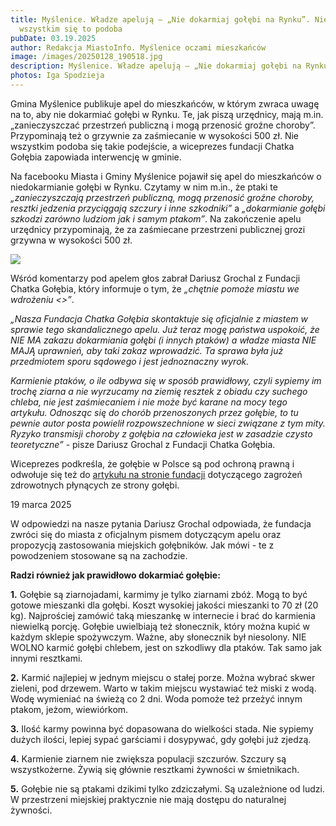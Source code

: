 ```yaml
---
title: Myślenice. Władze apelują – „Nie dokarmiaj gołębi na Rynku”. Nie
  wszystkim się to podoba
pubDate: 03.19.2025
author: Redakcja MiastoInfo. Myślenice oczami mieszkańców
image: /images/20250128_190518.jpg
description: Myślenice. Władze apelują – „Nie dokarmiaj gołębi na Rynku”.
photos: Iga Spodzieja
---
```

Gmina Myślenice publikuje apel do mieszkańców, w którym zwraca uwagę na to, aby nie dokarmiać gołębi w Rynku. Te, jak piszą urzędnicy, mają m.in. „zanieczyszczać przestrzeń publiczną i mogą przenosić groźne choroby”. Przypominają też o grzywnie za zaśmiecanie w wysokości 500 zł. Nie wszystkim podoba się takie podejście, a wiceprezes fundacji Chatka Gołębia zapowiada interwencję w gminie. 

Na facebooku Miasta i Gminy Myślenice pojawił się apel do mieszkańców o niedokarmianie gołębi w Rynku. Czytamy w nim m.in., że ptaki te *„zanieczyszczają przestrzeń publiczną, mogą przenosić groźne choroby, resztki jedzenia przyciągają szczury i inne szkodniki”* a *„dokarmianie gołębi szkodzi zarówno ludziom jak i samym ptakom”*. Na zakończenie apelu urzędnicy przypominają, że za zaśmiecane przestrzeni publicznej grozi grzywna w wysokości 500 zł.	

![](/images/post-fb.png)

Wśród komentarzy pod apelem głos zabrał Dariusz Grochal z Fundacji Chatka Gołębia, który informuje o tym, że *„chętnie pomoże miastu we wdrożeniu <<modelu augsburskiego>>”*.

*„Nasza Fundacja Chatka Gołębia skontaktuje się oficjalnie z miastem w sprawie tego skandalicznego apelu. Już teraz mogę państwa uspokoić, że NIE MA zakazu dokarmiania gołębi (i innych ptaków) a władze miasta NIE MAJĄ uprawnień, aby taki zakaz wprowadzić. Ta sprawa była już przedmiotem sporu sądowego i jest jednoznaczny wyrok.*

*Karmienie ptaków, o ile odbywa się w sposób prawidłowy, czyli sypiemy im trochę ziarna a nie wyrzucamy na ziemię resztek z obiadu czy suchego chleba, nie jest zaśmiecaniem i nie może być karane na mocy tego artykułu. Odnosząc się do chorób przenoszonych przez gołębie, to tu pewnie autor posta powielił rozpowszechnione w sieci związane z tym mity. Ryzyko transmisji choroby z gołębia na człowieka jest w zasadzie czysto teoretyczne”* - pisze Dariusz Grochal z Fundacji Chatka Gołębia. 

Wiceprezes podkreśla, że gołębie w Polsce są pod ochroną prawną i odwołuje się też do [artykułu na stronie fundacji](https://chatkagolebia.pl/poradniki/zagrozenia-zdrowotne-plynace-ze-strony-golebi-miejskich--fakty-i-mity/) dotyczącego zagrożeń zdrowotnych płynących ze strony gołębi.

19 marca 2025

W odpowiedzi na nasze pytania Dariusz Grochal odpowiada, że fundacja zwróci się do miasta z oficjalnym pismem dotyczącym apelu oraz propozycją zastosowania miejskich gołębników. Jak mówi - te z powodzeniem stosowane są na zachodzie.  

**Radzi również jak prawidłowo dokarmiać gołębie:** 

**1.** Gołębie są ziarnojadami, karmimy je tylko ziarnami zbóż. Mogą to być gotowe mieszanki dla gołębi. Koszt wysokiej jakości mieszanki to 70 zł (20 kg). Najprościej zamówić taką mieszankę w internecie i brać do karmienia niewielką porcję. Gołębie uwielbiają też słonecznik, który można kupić w każdym sklepie spożywczym. Ważne, aby 
słonecznik był niesolony. NIE WOLNO karmić gołębi chlebem, jest on szkodliwy dla ptaków. Tak samo jak innymi resztkami.

**2.** Karmić najlepiej w jednym miejscu o stałej porze. Można wybrać skwer zieleni, pod drzewem. Warto w takim miejscu wystawiać też miski z wodą. Wodę wymieniać na świeżą co 2 dni. Woda pomoże też przeżyć innym ptakom, jeżom, wiewiórkom.

**3.** Ilość karmy powinna być dopasowana do wielkości stada. Nie sypiemy dużych ilości, lepiej sypać garściami i dosypywać, gdy gołębi już zjedzą.

**4.** Karmienie ziarnem nie zwiększa populacji szczurów. Szczury są wszystkożerne. Żywią się głównie resztkami żywności w śmietnikach.

**5.** Gołębie nie są ptakami dzikimi tylko zdziczałymi. Są uzależnione od ludzi. W przestrzeni miejskiej praktycznie nie mają dostępu do naturalnej żywności.
